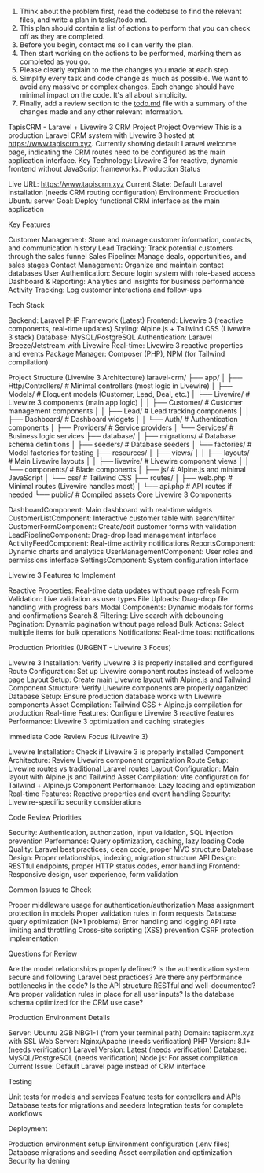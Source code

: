1. Think about the problem first, read the codebase to find the relevant files, and write a plan in tasks/todo.md. 
2. This plan should contain a list of actions to perform that you can check off as they are completed. 
3. Before you begin, contact me so I can verify the plan. 
4. Then start working on the actions to be performed, marking them as completed as you go. 
5. Please clearly explain to me the changes you made at each step. 
6. Simplify every task and code change as much as possible. We want to avoid any massive or complex changes. Each change should have minimal impact on the code. It's all about simplicity. 
7. Finally, add a review section to the [todo.md](http://todo.md/) file with a summary of the changes made and any other relevant information.

TapisCRM - Laravel + Livewire 3 CRM Project
Project Overview
This is a production Laravel CRM system with Livewire 3 hosted at https://www.tapiscrm.xyz. Currently showing default Laravel welcome page, indicating the CRM routes need to be configured as the main application interface.
Key Technology: Livewire 3 for reactive, dynamic frontend without JavaScript frameworks.
Production Status

Live URL: https://www.tapiscrm.xyz
Current State: Default Laravel installation (needs CRM routing configuration)
Environment: Production Ubuntu server
Goal: Deploy functional CRM interface as the main application

Key Features

Customer Management: Store and manage customer information, contacts, and communication history
Lead Tracking: Track potential customers through the sales funnel
Sales Pipeline: Manage deals, opportunities, and sales stages
Contact Management: Organize and maintain contact databases
User Authentication: Secure login system with role-based access
Dashboard & Reporting: Analytics and insights for business performance
Activity Tracking: Log customer interactions and follow-ups

Tech Stack

Backend: Laravel PHP Framework (Latest)
Frontend: Livewire 3 (reactive components, real-time updates)
Styling: Alpine.js + Tailwind CSS (Livewire 3 stack)
Database: MySQL/PostgreSQL
Authentication: Laravel Breeze/Jetstream with Livewire
Real-time: Livewire 3 reactive properties and events
Package Manager: Composer (PHP), NPM (for Tailwind compilation)

Project Structure (Livewire 3 Architecture)
laravel-crm/
├── app/
│   ├── Http/Controllers/     # Minimal controllers (most logic in Livewire)
│   ├── Models/              # Eloquent models (Customer, Lead, Deal, etc.)
│   ├── Livewire/            # Livewire 3 components (main app logic)
│   │   ├── Customer/        # Customer management components
│   │   ├── Lead/           # Lead tracking components
│   │   ├── Dashboard/      # Dashboard widgets
│   │   └── Auth/           # Authentication components
│   ├── Providers/          # Service providers
│   └── Services/           # Business logic services
├── database/
│   ├── migrations/         # Database schema definitions
│   ├── seeders/           # Database seeders
│   └── factories/         # Model factories for testing
├── resources/
│   ├── views/
│   │   ├── layouts/       # Main Livewire layouts
│   │   ├── livewire/      # Livewire component views
│   │   └── components/    # Blade components
│   ├── js/                # Alpine.js and minimal JavaScript
│   └── css/              # Tailwind CSS
├── routes/
│   ├── web.php            # Minimal routes (Livewire handles most)
│   └── api.php            # API routes if needed
└── public/                # Compiled assets
Core Livewire 3 Components

DashboardComponent: Main dashboard with real-time widgets
CustomerListComponent: Interactive customer table with search/filter
CustomerFormComponent: Create/edit customer forms with validation
LeadPipelineComponent: Drag-drop lead management interface
ActivityFeedComponent: Real-time activity notifications
ReportsComponent: Dynamic charts and analytics
UserManagementComponent: User roles and permissions interface
SettingsComponent: System configuration interface

Livewire 3 Features to Implement

Reactive Properties: Real-time data updates without page refresh
Form Validation: Live validation as user types
File Uploads: Drag-drop file handling with progress bars
Modal Components: Dynamic modals for forms and confirmations
Search & Filtering: Live search with debouncing
Pagination: Dynamic pagination without page reload
Bulk Actions: Select multiple items for bulk operations
Notifications: Real-time toast notifications

Production Priorities (URGENT - Livewire 3 Focus)

Livewire 3 Installation: Verify Livewire 3 is properly installed and configured
Route Configuration: Set up Livewire component routes instead of welcome page
Layout Setup: Create main Livewire layout with Alpine.js and Tailwind
Component Structure: Verify Livewire components are properly organized
Database Setup: Ensure production database works with Livewire components
Asset Compilation: Tailwind CSS + Alpine.js compilation for production
Real-time Features: Configure Livewire 3 reactive features
Performance: Livewire 3 optimization and caching strategies

Immediate Code Review Focus (Livewire 3)

Livewire Installation: Check if Livewire 3 is properly installed
Component Architecture: Review Livewire component organization
Route Setup: Livewire routes vs traditional Laravel routes
Layout Configuration: Main layout with Alpine.js and Tailwind
Asset Compilation: Vite configuration for Tailwind + Alpine.js
Component Performance: Lazy loading and optimization
Real-time Features: Reactive properties and event handling
Security: Livewire-specific security considerations

Code Review Priorities

Security: Authentication, authorization, input validation, SQL injection prevention
Performance: Query optimization, caching, lazy loading
Code Quality: Laravel best practices, clean code, proper MVC structure
Database Design: Proper relationships, indexing, migration structure
API Design: RESTful endpoints, proper HTTP status codes, error handling
Frontend: Responsive design, user experience, form validation

Common Issues to Check

 Proper middleware usage for authentication/authorization
 Mass assignment protection in models
 Proper validation rules in form requests
 Database query optimization (N+1 problems)
 Error handling and logging
 API rate limiting and throttling
 Cross-site scripting (XSS) prevention
 CSRF protection implementation

Questions for Review

Are the model relationships properly defined?
Is the authentication system secure and following Laravel best practices?
Are there any performance bottlenecks in the code?
Is the API structure RESTful and well-documented?
Are proper validation rules in place for all user inputs?
Is the database schema optimized for the CRM use case?

Production Environment Details

Server: Ubuntu 2GB NBG1-1 (from your terminal path)
Domain: tapiscrm.xyz with SSL
Web Server: Nginx/Apache (needs verification)
PHP Version: 8.1+ (needs verification)
Laravel Version: Latest (needs verification)
Database: MySQL/PostgreSQL (needs verification)
Node.js: For asset compilation
Current Issue: Default Laravel page instead of CRM interface

Testing

Unit tests for models and services
Feature tests for controllers and APIs
Database tests for migrations and seeders
Integration tests for complete workflows

Deployment

Production environment setup
Environment configuration (.env files)
Database migrations and seeding
Asset compilation and optimization
Security hardening